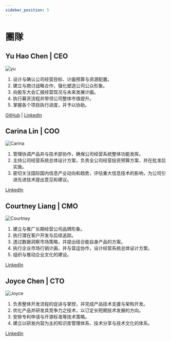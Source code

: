 ```yaml
---
sidebar_position: 5
---
```


# 團隊

## Yu Hao Chen | CEO 
![yu](/img/about/team/yu.jpg)

1. 设计与确认公司经营目标、计画预算与资源配置。
2. 建立与商讨战略合作，强化塑造公司公众形象。
3. 向股东大会汇报经营现况与未来发展计画。
4. 执行募资流程并带领公司整体市值提升。
5. 掌握各个项目执行进度，并予以协助。

[GitHub](https://github.com/yasuoyuhao) | [LinkedIn](https://www.linkedin.com/in/yasuoyuhao/)

## Carina Lin | COO 
![Carina](/img/about/team/carina.jpg)

1. 管理协调产品并与技术部协作，确保公司经营系统整体功能发挥。
2. 主持公司经营系统总体设计方案，负责全公司经营投资预算方案，并在批准后实施。
3. 密切关注国际国内信息产业动向和趋势，评估重大信息技术的影响，为公司引进先进技术提出意见和建议。

[LinkedIn](https://www.linkedin.com/in/carina-lin-37241521a/)

## Courtney Liang | CMO
![Courtney](/img/about/team/courtney.jpg)

1. 建立与推广长期经营公司品牌形象。
2. 执行潜在客户开发与后续追踪。
3. 透过数据洞察市场策略，并提出结合能自身产品的方案。
4. 执行企业市场行销计画，并与营运协作，设计经营系统总体设计方案。
5. 组织与推动企业文化的建设。

[LinkedIn](https://www.linkedin.com/in/courtney-liang-b0a392107/)

## Joyce Chen | CTO 
![Joyce](/img/about/team/joyce.jpg)

1. 负责整体开发流程的促进与掌控，并完成产品技术支援与架构开发。
2. 优化产品并研发具竞争力之技术，以订定长短期技术发展的方向。
3. 安排专利申请与开源标准等技术策略。
4. 建立以研发内容为主的知识库管理体系、技术分享与技术文化的体系。

[LinkedIn](https://www.linkedin.com/in/愷心-陳-113161110/)